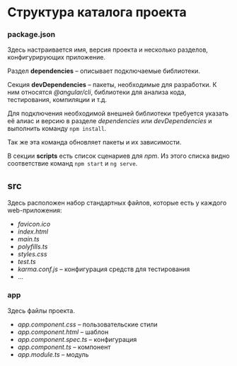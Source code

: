 # Структура каталога проекта

### package.json

Здесь настраивается имя, версия проекта и несколько разделов, конфигурирующих приложение.

Раздел **dependencies** – описывает подключаемые библиотеки.

Секция **devDependencies** – пакеты, необходимые для разработки. К ним относятся *@angular/cli*, библиотеки для анализа кода, тестирования, компиляции и т.д.

Для подключения необходимой внешней библиотеки требуется указать её алиас и версию в разделе *dependencies* или *devDependencies* и выполнить команду `npm install`.

Так же эта команда обновляет пакеты и их зависимости.

В секции **scripts** есть список сценариев для *npm*. Из этого списка видно соответствие команд `npm start` и `ng serve`.


## src

Здесь расположен набор стандартных файлов, которые есть у каждого web-приложения:
- *favicon.ico*
- *index.html*
- *main.ts*
- *polyfills.ts*
- *styles.css*
- *test.ts*
- *karma.conf.js* – конфигурация средств для тестирования
- ...

### app

Здесь файлы проекта.

- *app.component.css* – пользовательские стили
- *app.component.html* – шаблон
- *app.component.spec.ts* – конфигурация
- *app.component.ts* – компонент
- *app.module.ts* – модуль
